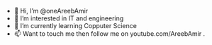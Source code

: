 - 👋 Hi, I’m @oneAreebAmir
- 👀 I’m interested in IT and engineering
- 🌱 I’m currently learning Copputer Science
- 📫 Want to touch me then follow me on youtube.com/AreebAmir . 

<!---
oneAreebAmir/oneAreebAmir is a ✨ special ✨ repository because its `README.md` (this file) appears on your GitHub profile.
You can click the Preview link to take a look at your changes.
--->
